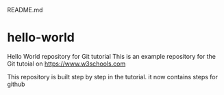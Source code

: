 README.md
# hello-world
Hello World repository for Git tutorial
This is an example repository for the Git tutoial on https://www.w3schools.com

This repository is built step by step in the tutorial.
it now contains steps for github

